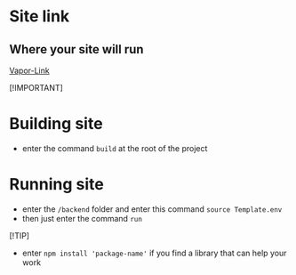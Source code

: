 # Site link

## Where your site will run
[Vapor-Link](https://codermerlin.academy/vapor/user-name/)

[!IMPORTANT]
# Building site
- enter the command `build` at the root of the project
# Running site
- enter the `/backend` folder and enter this command `source Template.env`
- then just enter the command `run`

[!TIP]
- enter `npm install 'package-name'` if you find a library that can help your work





